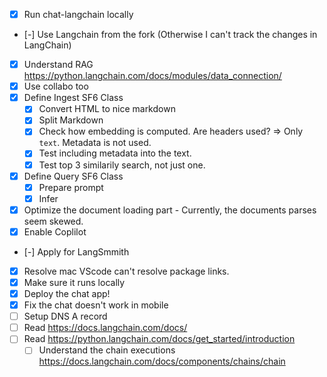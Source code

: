 - [x] Run chat-langchain locally
- [-] Use Langchain from the fork (Otherwise I can't track the changes in LangChain)
- [x] Understand RAG https://python.langchain.com/docs/modules/data_connection/
- [x] Use collabo too
- [x] Define Ingest SF6 Class
  - [x] Convert HTML to nice markdown
  - [x] Split Markdown
  - [x] Check how embedding is computed. Are headers used? => Only `text`. Metadata is not used.
  - [x] Test including metadata into the text.
  - [x] Test top 3 similarily search, not just one.
- [x] Define Query SF6 Class
  - [x] Prepare prompt
  - [x] Infer 
- [x] Optimize the document loading part - Currently, the documents parses seem skewed.
- [x] Enable Coplilot
- [-] Apply for LangSmmith  
- [x] Resolve mac VScode can't resolve package links.
- [x] Make sure it runs locally
- [x] Deploy the chat app!
- [x] Fix the chat doesn't work in mobile
- [ ] Setup DNS A record
- [ ] Read https://docs.langchain.com/docs/
- [ ] Read https://python.langchain.com/docs/get_started/introduction
  - [ ] Understand the chain executions https://docs.langchain.com/docs/components/chains/chain